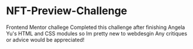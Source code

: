 # NFT-Preview-Challenge
Frontend Mentor challege
Completed this challenge after finishing Angela Yu's HTML and CSS modules so Im pretty new to webdesgin 
Any critiques or advice would be appreciated!
